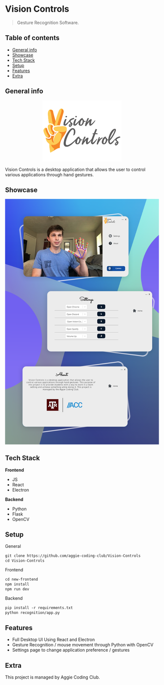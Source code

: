 # Vision Controls
> Gesture Recognition Software.

## Table of contents
* [General info](#general-info)
* [Showcase](#showcase)
* [Tech Stack](#tech-stack)
* [Setup](#setup)
* [Features](#features)
* [Extra](#extra)

## General info
<p align="center">
    <img src="./assets/readme/logo.png" width="259.4" height="200" />
</p>

Vision Controls is a desktop application that allows the user to control various applications through hand gestures.


## Showcase
![ss1](./assets/readme/main.png)

## Tech Stack
**Frontend**

* JS
* React
* Electron

**Backend**

* Python
* Flask
* OpenCV

## Setup
General
```
git clone https://github.com/aggie-coding-club/Vision-Controls
cd Vision-Controls
```
Frontend
```
cd new-frontend
npm install
npm run dev
```
Backend
```
pip install -r requirements.txt
python recognition/app.py
```

## Features
* Full Desktop UI Using React and Electron
* Gesture Recognition / mouse movement through Python with OpenCV 
* Settings page to change application preference / gestures

## Extra

This project is managed by Aggie Coding Club.

